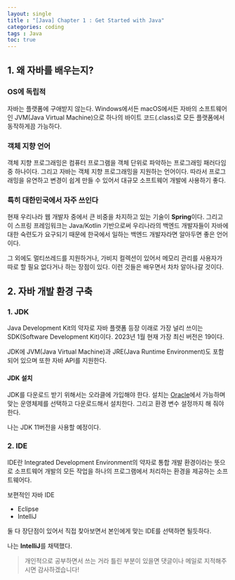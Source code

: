 ```yaml
---
layout: single
title : "[Java] Chapter 1 : Get Started with Java"
categories: coding
tags : Java
toc: true
---
```


## 1. 왜 자바를 배우는지?
### OS에 독립적
자바는 플랫폼에 구애받지 않는다. Windows에서든 macOS에서든 자바의 소프트웨어인 JVM(Java Virtual Machine)으로 하나의 바이트 코드(.class)로 모든 플랫폼에서 동작하게끔 가능하다.

### 객체 지향 언어
객체 지향 프로그래밍은 컴퓨터 프로그램을 객체 단위로 파악하는 프로그래밍 패러다임 중 하나이다. 그리고 자바는 객체 지향 프로그래밍을 지원하는 언어이다. 따라서 프로그래밍을 유연하고 변경이 쉽게 만들 수 있어서 대규모 소프트웨어 개발에 사용하기 좋다.

### 특히 대한민국에서 자주 쓰인다
현재 우리나라 웹 개발자 중에서 큰 비중을 차지하고 있는 기술이 **Spring**이다. 그리고 이 스프링 프레임워크는 Java/Kotlin 기반으로써 우리나라의 백엔드 개발자들이 자바에 대한 숙련도가 요구되기 때문에 한국에서 일하는 백엔드 개발자라면 알아두면 좋은 언어이다.

그 외에도 멀티쓰레드를 지원하거나, 가비지 컬렉션이 있어서 메모리 관리를 사용자가 따로 할 필요 없다거나 하는 장점이 있다. 이런 것들은 배우면서 차차 알아나갈 것이다.

## 2. 자바 개발 환경 구축

### 1. JDK
Java Development Kit의 약자로 자바 플랫폼 등장 이래로 가장 널리 쓰이는 SDK(Software Development Kit)이다. 2023년 1월 현재 가장 최신 버전은 19이다.

JDK에 JVM(Java Virtual Machine)과 JRE(Java Runtime Environment)도 포함되어 있으며 또한 자바 API를 지원한다.

#### JDK 설치
JDK를 다운로드 받기 위해서는 오라클에 가입해야 한다. 설치는 [Oracle](https://www.oracle.com/java/technologies/downloads/)에서 가능하며 맞는 운영체제를 선택하고 다운로드해서 설치한다. 그리고 환경 변수 설정까지 해 줘야 한다.

나는 JDK 11버전을 사용할 예정이다.

### 2. IDE
IDE란 Integrated Development Environment의 약자로 통합 개발 환경이라는 뜻으로 소프트웨어 개발의 모든 작업을 하나의 프로그램에서 처리하는 환경을 제공하는 소프트웨어다.

보편적인 자바 IDE
- Eclipse
- IntelliJ

둘 다 장단점이 있어서 직접 찾아보면서 본인에게 맞는 IDE를 선택하면 될듯하다. 

나는 **IntelliJ**를 채택했다.

> 개인적으로 공부하면서 쓰는 거라 틀린 부분이 있을면 댓글이나 메일로 지적해주시면 감사하겠습니다!